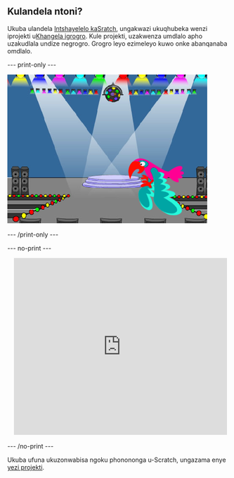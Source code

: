 ## Kulandela ntoni?

Ukuba ulandela [Intshayelelo kaSratch](https://projects.raspberrypi.org/xh-ZA/pathways/scratch-intro), ungakwazi ukuqhubeka wenzi iprojekti u[Khangela igrogro](https://projects.raspberrypi.org/xh-ZA/projects/find-the-bug). Kule projekti, uzakwenza umdlalo apho uzakudlala undize negrogro. Grogro leyo ezimeleyo kuwo onke abanqanaba omdlalo.

--- print-only ---

![Iprojekti 'Khangela igrogro'.](images/find-the-bug.png)

--- /print-only ---

--- no-print ---

<div class="scratch-preview" style="margin-left: 15px;">
  <iframe allowtransparency="true" width="485" height="402" src="https://scratch.mit.edu/projects/embed/486719939/?autostart=false" frameborder="0"></iframe>
</div>

--- /no-print ---

Ukuba ufuna ukuzonwabisa ngoku phonononga u-Scratch, ungazama enye [yezi projekti](https://projects.raspberrypi.org/xh-ZA/projects?software%5B%5D=scratch&curriculum%5B%5D=%201).
